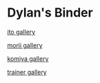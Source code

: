 # Dylan's Binder

[ito gallery](https://mon-arts.github.io/ito/)

[morii gallery](https://mon-arts.github.io/morii/)

[komiya gallery](https://mon-arts.github.io/komiya/)

[trainer gallery](https://mon-arts.github.io/trainer/)